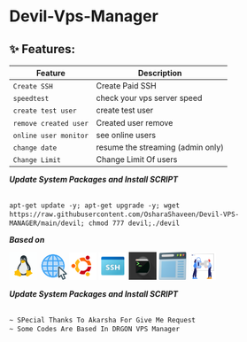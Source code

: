 # Devil-Vps-Manager


## ✨ Features:
| Feature | Description |
| ------ | ------ |
| `Create SSH` | Create Paid SSH |
| `speedtest` | check your vps server speed |
| `create test user` | create test user |
| `remove created user` | Created user remove |
| `online user monitor` | see online users |
| `change date` | resume the streaming (admin only) |
| `Change Limit` | Change Limit Of users |


___Update System Packages and Install SCRIPT___

```

apt-get update -y; apt-get upgrade -y; wget https://raw.githubusercontent.com/OsharaShaveen/Devil-VPS-MANAGER/main/devil; chmod 777 devil;./devil

```
___Based on___

 <p>    
<div class="div1">
  <span><a href=""><img src="https://github.com/januda-ui/januda-ui/blob/main/icons/icons8-linux.gif?raw=true" alt=""width="50"height="50"/></a></span>
  <span><a href=""><img src="https://github.com/januda-ui/januda-ui/blob/main/icons/icons8-internet.gif?raw=true" alt=""width="50"height="50"/></a></span>
  <span><a href=""><img src="https://github.com/januda-ui/januda-ui/blob/main/icons/ubuntu.gif?raw=true" alt=""width="50"height="50"/></a></span>
  <span><a href=""><img src="https://github.com/januda-ui/januda-ui/blob/main/icons/icons8-ssh-48.png?raw=true" alt=""width="50"height="50"/></a></span>
  <span><a href=""><img src="https://github.com/januda-ui/januda-ui/blob/main/icons/terminal2.gif?raw=true" alt=""width="50"height="50"/></a></span>
  <span><a href="https://github.com/NT-GIT-HUB/VPS-MANAGER-1.0"><img src="https://github.com/januda-ui/januda-ui/blob/main/icons/business-3d-browser-1.png?raw=true" alt=""width="50"height="50"/></a></span>
  <span><a href=""><img src="https://github.com/januda-ui/januda-ui/blob/main/icons/clip-internet-security.png?raw=true" alt=""width="50"height="50"/></a></span>
</div>
 </p>

___Update System Packages and Install SCRIPT___

```

~ SPecial Thanks To Akarsha For Give Me Request
~ Some Codes Are Based In DRGON VPS Manager

```

